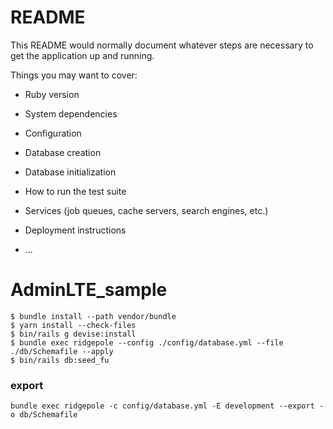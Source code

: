# README

This README would normally document whatever steps are necessary to get the
application up and running.

Things you may want to cover:

* Ruby version

* System dependencies

* Configuration

* Database creation

* Database initialization

* How to run the test suite

* Services (job queues, cache servers, search engines, etc.)

* Deployment instructions

* ...
# AdminLTE_sample

```
$ bundle install --path vendor/bundle  
$ yarn install --check-files
$ bin/rails g devise:install 
$ bundle exec ridgepole --config ./config/database.yml --file ./db/Schemafile --apply
$ bin/rails db:seed_fu      
```

### export 
```
bundle exec ridgepole -c config/database.yml -E development --export -o db/Schemafile
```
